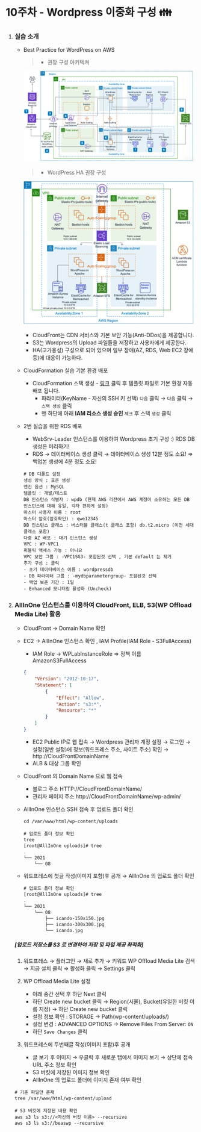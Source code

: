 # 10주차 - Wordpress 이중화 구성 :family:

1. ### 실습 소개

   - Best Practice for WordPress on AWS

     > - 권장 구성 아키텍쳐

     ![](https://github.com/HYEONAH-SONG/AFOS/blob/master/img/week10/1.png?raw=true)

     > - WordPress HA 권장 구성

     ![](https://github.com/HYEONAH-SONG/AFOS/blob/master/img/week10/2.png?raw=true)
     - CloudFront는 CDN 서비스와 기본 보안 기능(Anti-DDos)을 제공합니다. 
     - S3는 Wordpress의 Upload 파일들을 저장하고 사용자에게 제공한다.
     - HA(고가용성) 구성으로 되어 있으며 일부 장애(AZ, RDS, Web EC2 장애 등)에 대응이 가능하다.

   - CloudFormation 실습 기본 환경 배포

     - CloudFormation 스택 생성 - [링크](https://console.aws.amazon.com/cloudformation/home?region=ap-northeast-2#/stacks/new?stackName=WPHALab&templateURL=https:%2F%2Fs3.ap-northeast-2.amazonaws.com%2Fcloudformation.cloudneta.net%2FWordpress%2Faws-wp.yaml) 클릭 후 템플릿 파일로 기본 환경 자동 배포 됩니다.
       - 파라미터(KeyName - 자신의 SSH 키 선택) `다음` 클릭 →  `다음` 클릭 → `스택 생성` 클릭
       - 맨 하단에 아래 **IAM 리소스 생성 승인** `체크` 후 스택 `생성` 클릭

   - 2번 실습을 위한 RDS 배포

     - WebSrv-Leader 인스턴스를 이용하여 Wordpress 초기 구성 :) RDS DB 생성은 미리하기!
     - RDS → 데이터베이스 생성 클릭 → 데이터베이스 생성 12분 정도 소요! ⇒ 백업본 생성에 4분 정도 소요!

     ```
     # DB 디폴트 설정
     생성 방식 : 표준 생성
     엔진 옵션 : MySQL
     템플릿 : 개발/테스트
     DB 인스턴스 식별자 : wpdb (현재 AWS 리전에서 AWS 계정이 소유하는 모든 DB 인스턴스에 대해 유일, 각자 편하게 설정)
     마스터 사용자 이름 : root
     마스터 암호(암호확인) : qwe12345
     DB 인스턴스 클래스 : 버스터블 클래스(t 클래스 포함) db.t2.micro (이전 세대 클래스 포함)
     다중 AZ 배포 : 대기 인스턴스 생성 
     VPC : WP-VPC1
     퍼블릭 액세스 가능 : 아니요
     VPC 보안 그룹 : -VPC1SG3- 포함된것 선택 , 기본 default 는 제거
     추가 구성 : 클릭
     - 초기 데이터베이스 이름 : wordpressdb
     - DB 파라미터 그룹 : -mydbparametergroup- 포함된것 선택 
     - 백업 보존 기간 : 1일
     - Enhanced 모니터링 활성화 (Uncheck)
     ```

     

2. ### AllInOne 인스턴스를 이용하여 CloudFront, ELB, S3(WP Offload Media Lite) 활용

   - CloudFront → Domain Name 확인

   - EC2 → AllInOne 인스턴스 확인 , IAM Profile(IAM Role - S3FullAccess)

     - IAM Role → WPLabInstanceRole ⇒ 정책 이름 AmazonS3FullAccess

     ```json
     {
         "Version": "2012-10-17",
         "Statement": [
             {
                 "Effect": "Allow",
                 "Action": "s3:*",
                 "Resource": "*"
             }
         ]
     }
     ```
     - EC2 Public IP로 웹 접속 → Wordpress 관리자 계정 설정 → 로그인 → 설정(일반 설정)에 정보(워드프레스 주소, 사이트 주소) 확인 → http://CloudFrontDomainName
     - ALB & 대상 그룹 확인

   - CloudFront 의 Domain Name 으로 웹 접속

     - 블로그 주소 HTTP://CloudFrontDomainName/
     - 관리자 페이지 주소 http://CloudFrontDomainName/wp-admin/

   - AllInOne 인스턴스 SSH 접속 후 업로드 폴더 확인

     ```shell
     cd /var/www/html/wp-content/uploads
     
     # 업로드 폴더 정보 확인
     tree
     [root@AllInOne uploads]# tree
     .
     └── 2021
         └── 08
     ```

   - 워드프레스에 첫글 작성(이미지 포함)후 공개 → AllInOne 의 업로드 폴더 확인

     ```shell
     # 업로드 폴더 정보 확인
     [root@AllInOne uploads]# tree
     .
     └── 2021
         └── 08
             ├── icando-150x150.jpg
             ├── icando-300x300.jpg
             └── icando.jpg
     ```

   ##### [업로드 저장소를 S3 로 변경하여 저장 및 파일 제공 최적화]

   1. 워드프레스 → 플러그인 → 새로 추가 → 키워드 WP Offload Media Lite 검색 → 지금 설치 클릭 ⇒ 활성화 클릭 → Settings 클릭
   2. WP Offload Media Lite 설정
      - 아래 중간 선택 후 하단 Next 클릭
      - 하단 Create new bucket 클릭 → Region(서울), Bucket(유일한 버킷 이름 지정) → 하단 Create new bucket 클릭
      - 설정 정보 확인 : STORAGE → Path(wp-content/uploads/)
      - 설정 변경 : ADVANCED OPTIONS → Remove Files From Server: `ON`
      - 하단 `Save Changes` 클릭

   3. 워드프레스에 두번째글 작성(이미지 포함)후 공개
      - 글 보기 후 이미지 → 우클릭 후 새로운 탭에서 이미지 보기 → 상단에 접속 URL 주소 정보 확인
      - S3 버킷에 저장된 이미지 정보 확인
      - AllInOne 의 업로드 폴더에 이미지 존재 여부 확인

   ```
   # 기존 파일만 존재
   tree /var/www/html/wp-content/upload
   
   # S3 버킷에 저장된 내용 확인
   aws s3 ls s3://<자신의 버킷 이름> --recursive
   aws s3 ls s3://beaswp --recursive
   ```